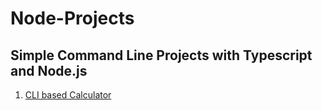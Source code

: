 # Node-Projects

## Simple Command Line Projects with Typescript and Node.js

1. [CLI based Calculator](https://github.com/Abdul-Wahab-Ansari/Node-Projects/tree/master/project_00_calculator)
